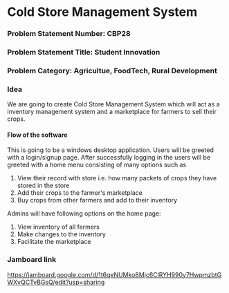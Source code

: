 # Cold Store Management System

### Problem Statement Number: CBP28
### Problem Statement Title: Student Innovation
### Problem Category: Agricultue, FoodTech, Rural Development


### Idea
We are going to create Cold Store Management System which will act as a inventory management system and a marketplace for farmers to sell their crops.

#### Flow of the software
This is going to be a windows desktop application.
Users will be greeted with a login/signup page. 
After successfully logging in the users will be greeted with a home menu consisting of many options such as
1. View their record with store i.e. how many packets of crops they have stored in the store
2. Add their crops to the farmer's marketplace
3. Buy crops from other farmers and add to their inventory

Admins will have following options on the home page:
1. View inventory of all farmers
2. Make changes to the inventory
3. Facilitate the marketplace


### Jamboard link
https://jamboard.google.com/d/1t6qeNUMko8Mjc6ClRYH990y7HwpmzbtGWXvQCTvBGsQ/edit?usp=sharing
